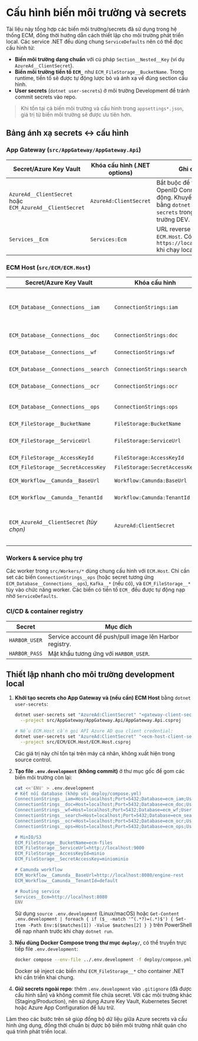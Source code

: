 # Cấu hình biến môi trường và secrets

Tài liệu này tổng hợp các biến môi trường/secrets đã sử dụng trong hệ thống ECM, đồng thời hướng dẫn cách thiết lập cho môi trường phát triển local. Các service .NET đều dùng chung `ServiceDefaults` nên có thể đọc cấu hình từ:

- **Biến môi trường dạng chuẩn** với cú pháp `Section__Nested__Key` (ví dụ `AzureAd__ClientSecret`).
- **Biến môi trường tiền tố `ECM_`** như `ECM_FileStorage__BucketName`. Trong runtime, tiền tố sẽ được tự động lược bỏ và ánh xạ về đúng section cấu hình.
- **User secrets** (`dotnet user-secrets`) ở môi trường Development để tránh commit secrets vào repo.

> Khi tồn tại cả biến môi trường và cấu hình trong `appsettings*.json`, giá trị từ biến môi trường sẽ được ưu tiên hơn.

## Bảng ánh xạ secrets ↔ cấu hình

### App Gateway (`src/AppGateway/AppGateway.Api`)

| Secret/Azure Key Vault | Khóa cấu hình (.NET options) | Ghi chú |
|------------------------|-------------------------------|--------|
| `AzureAd__ClientSecret` hoặc `ECM_AzureAd__ClientSecret` | `AzureAd:ClientSecret` | Bắt buộc để flow OpenID Connect hoạt động. Khuyến nghị lưu bằng `dotnet user-secrets` trong môi trường DEV. |
| `Services__Ecm` | `Services:Ecm` | URL reverse proxy tới `ECM.Host`. Có thể trỏ về `https://localhost:8080` khi chạy local. |

### ECM Host (`src/ECM/ECM.Host`)

| Secret/Azure Key Vault | Khóa cấu hình | Ghi chú |
|------------------------|---------------|--------|
| `ECM_Database__Connections__iam` | `ConnectionStrings:iam` | Chuỗi kết nối schema IAM. Secret vẫn giữ tên cũ và được pipeline ánh xạ sang `ConnectionStrings:*`. |
| `ECM_Database__Connections__doc` | `ConnectionStrings:doc` | Chuỗi kết nối schema Document. |
| `ECM_Database__Connections__wf` | `ConnectionStrings:wf` | Chuỗi kết nối schema Workflow. |
| `ECM_Database__Connections__search` | `ConnectionStrings:search` | Chuỗi kết nối schema Search. |
| `ECM_Database__Connections__ocr` | `ConnectionStrings:ocr` | Chuỗi kết nối schema OCR. |
| `ECM_Database__Connections__ops` | `ConnectionStrings:ops` | Chuỗi kết nối schema Operations (dùng chung cho outbox). |
| `ECM_FileStorage__BucketName` | `FileStorage:BucketName` | Tên bucket MinIO/S3. |
| `ECM_FileStorage__ServiceUrl` | `FileStorage:ServiceUrl` | Endpoint MinIO/S3 (ví dụ `http://localhost:9000`). |
| `ECM_FileStorage__AccessKeyId` | `FileStorage:AccessKeyId` | Access key MinIO/S3. |
| `ECM_FileStorage__SecretAccessKey` | `FileStorage:SecretAccessKey` | Secret key MinIO/S3. |
| `ECM_Workflow__Camunda__BaseUrl` | `Workflow:Camunda:BaseUrl` | Base URL Camunda REST. |
| `ECM_Workflow__Camunda__TenantId` | `Workflow:Camunda:TenantId` | Tenant Camunda dùng để phân tách quy trình. |
| `ECM_AzureAd__ClientSecret` *(tùy chọn)* | `AzureAd:ClientSecret` | Chỉ cần khi host phải gọi các API bảo vệ bằng client credential. Có thể để trống nếu chưa dùng. |

### Workers & service phụ trợ

Các worker trong `src/Workers/*` dùng chung cấu hình với `ECM.Host`. Chỉ cần set các biến `ConnectionStrings__ops` (hoặc secret tương ứng `ECM_Database__Connections__ops`), `Kafka__*` (nếu có), và `ECM_FileStorage__*` tùy vào chức năng worker. Các biến có tiền tố `ECM_` đều được tự động nạp nhờ `ServiceDefaults`.

### CI/CD & container registry

| Secret | Mục đích |
|--------|----------|
| `HARBOR_USER` | Service account để push/pull image lên Harbor registry. |
| `HARBOR_PASS` | Mật khẩu tương ứng với `HARBOR_USER`. |

## Thiết lập nhanh cho môi trường development local

1. **Khởi tạo secrets cho App Gateway và (nếu cần) ECM Host** bằng `dotnet user-secrets`:

   ```bash
   dotnet user-secrets set "AzureAd:ClientSecret" "<gateway-client-secret>" \
     --project src/AppGateway/AppGateway.Api/AppGateway.Api.csproj

   # Nếu ECM.Host cần gọi API Azure AD qua client credential:
   dotnet user-secrets set "AzureAd:ClientSecret" "<ecm-host-client-secret>" \
     --project src/ECM/ECM.Host/ECM.Host.csproj
   ```

   Các giá trị này chỉ tồn tại trên máy cá nhân, không xuất hiện trong source control.

2. **Tạo file `.env.development` (không commit)** ở thư mục gốc để gom các biến môi trường còn lại:

   ```bash
   cat <<'ENV' > .env.development
   # Kết nối database (khớp với deploy/compose.yml)
   ConnectionStrings__iam=Host=localhost;Port=5432;Database=ecm_iam;Username=ecm;Password=ecm
   ConnectionStrings__doc=Host=localhost;Port=5432;Database=ecm_doc;Username=ecm;Password=ecm
   ConnectionStrings__wf=Host=localhost;Port=5432;Database=ecm_wf;Username=ecm;Password=ecm
   ConnectionStrings__search=Host=localhost;Port=5432;Database=ecm_search;Username=ecm;Password=ecm
   ConnectionStrings__ocr=Host=localhost;Port=5432;Database=ecm_ocr;Username=ecm;Password=ecm
   ConnectionStrings__ops=Host=localhost;Port=5432;Database=ecm_ops;Username=ecm;Password=ecm

   # MinIO/S3
   ECM_FileStorage__BucketName=ecm-files
   ECM_FileStorage__ServiceUrl=http://localhost:9000
   ECM_FileStorage__AccessKeyId=minio
   ECM_FileStorage__SecretAccessKey=miniominio

   # Camunda workflow
   ECM_Workflow__Camunda__BaseUrl=http://localhost:8080/engine-rest
   ECM_Workflow__Camunda__TenantId=default

   # Routing service
   Services__Ecm=http://localhost:8080
   ENV
   ```

   Sử dụng `source .env.development` (Linux/macOS) hoặc `Get-Content .env.development | foreach { if ($_ -match '^(.*?)=(.*)$') { Set-Item -Path Env:$($matches[1]) -Value $matches[2] } }` trên PowerShell để nạp nhanh trước khi chạy `dotnet run`.

3. **Nếu dùng Docker Compose trong thư mục `deploy/`**, có thể truyền trực tiếp file `.env.development`:

   ```bash
   docker compose --env-file ../.env.development -f deploy/compose.yml up -d
   ```

   Docker sẽ inject các biến như `ECM_FileStorage__*` cho container .NET khi cần triển khai chung.

4. **Giữ secrets ngoài repo**: thêm `.env.development` vào `.gitignore` (đã được cấu hình sẵn) và không commit file chứa secret. Với các môi trường khác (Staging/Production), nên sử dụng Azure Key Vault, Kubernetes Secret hoặc Azure App Configuration để lưu trữ.

Làm theo các bước trên sẽ giúp đồng bộ dữ liệu giữa Azure secrets và cấu hình ứng dụng, đồng thời chuẩn bị được bộ biến môi trường nhất quán cho quá trình phát triển local.
